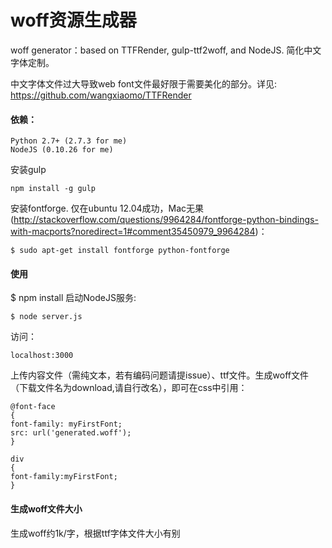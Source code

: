 woff资源生成器
===========================

woff generator：based on TTFRender, gulp-ttf2woff, and NodeJS. 简化中文字体定制。

中文字体文件过大导致web font文件最好限于需要美化的部分。详见:
https://github.com/wangxiaomo/TTFRender

#### 依赖：

```
Python 2.7+ (2.7.3 for me)
NodeJS (0.10.26 for me)
```

安装gulp
```
npm install -g gulp

```
安装fontforge. 仅在ubuntu 12.04成功，Mac无果(http://stackoverflow.com/questions/9964284/fontforge-python-bindings-with-macports?noredirect=1#comment35450979_9964284)：
```
$ sudo apt-get install fontforge python-fontforge
```

#### 使用
$ npm install
启动NodeJS服务:
```
$ node server.js
```
访问：
```
localhost:3000
```
上传内容文件（需纯文本，若有编码问题请提issue）、ttf文件。生成woff文件（下载文件名为download,请自行改名），即可在css中引用：

```
@font-face
{
font-family: myFirstFont;
src: url('generated.woff');
}

div
{
font-family:myFirstFont;
}

```

#### 生成woff文件大小
生成woff约1k/字，根据ttf字体文件大小有别
